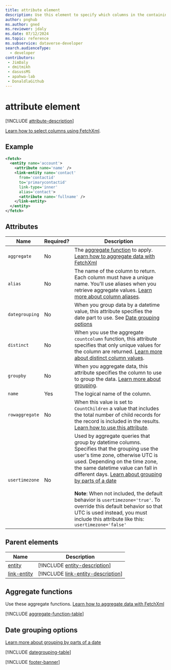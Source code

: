```yaml
---
title: attribute element
description: Use this element to specify which columns in the containing entity or link-entity element should be returned.
author: pnghub
ms.author: gned
ms.reviewer: jdaly
ms.date: 07/12/2024
ms.topic: reference
ms.subservice: dataverse-developer
search.audienceType: 
  - developer
contributors:
 - JimDaly
 - dmitmikh
 - dasussMS
 - apahwa-lab
 - DonaldlaGithub
---
```

# attribute element

[!INCLUDE [attribute-description](includes/attribute-description.md)]

[Learn how to select columns using FetchXml](../select-columns.md).

## Example

```xml
<fetch>
  <entity name='account'>
    <attribute name='name' />
    <link-entity name='contact'
      from='contactid'
      to='primarycontactid'
      link-type='inner'
      alias='contact'>
      <attribute name='fullname' />
    </link-entity>
  </entity>
</fetch>
```

## Attributes

|Name|Required?|Description|
|---------|---------|---------|
|`aggregate`|No|The [aggregate function](#aggregate-functions) to apply. [Learn how to aggregate data with FetchXml](../aggregate-data.md)|
|`alias`|No|The name of the column to return. Each column must have a unique name. You'll use aliases when you retrieve aggregate values. [Learn more about column aliases](../select-columns.md#column-aliases).|
|`dategrouping`|No|When you group data by a datetime value, this attribute specifies the date part to use. See [Date grouping options](#date-grouping-options)|
|`distinct`|No|When you use the aggregate `countcolumn` function, this attribute specifies that only unique values for the column are returned. [Learn more about distinct column values](../aggregate-data.md#distinct-column-values).|
|`groupby`|No|When you aggregate data, this attribute specifies the column to use to group the data. [Learn more about grouping](../aggregate-data.md#grouping).|
|`name`|Yes|The logical name of the column.|
|`rowaggregate`|No|When this value is set to `CountChildren` a value that includes the total number of child records for the record is included in the results. [Learn how to use this attribute](../../query-hierarchical-data.md#retrieve-the-number-of-hierarchically-related-child-records).|
|`usertimezone`|No|Used by aggregate queries that group by datetime columns. Specifies that the grouping use the user's time zone, otherwise UTC is used. Depending on the time zone, the same datetime value can fall in different days. [Learn about grouping by parts of a date](../aggregate-data.md#grouping-by-parts-of-a-date)<br /><br />**Note**: When not included, the default behavior is `usertimezone='true'`. To override this default behavior so that UTC is used instead, you must include this attribute like this: `usertimezone='false'`|

## Parent elements

|Name|Description|
|---------|---------|
|[entity](entity.md)|[!INCLUDE [entity-description](includes/entity-description.md)]|
|[link-entity](link-entity.md)|[!INCLUDE [link-entity-description](includes/link-entity-description.md)]|


## Aggregate functions

Use these aggregate functions. [Learn how to aggregate data with FetchXml](../aggregate-data.md)

[!INCLUDE [aggregate-function-table](includes/aggregate-function-table.md)]

## Date grouping options

[Learn more about grouping by parts of a date](../aggregate-data.md#grouping-by-parts-of-a-date)

[!INCLUDE [dategrouping-table](includes/dategrouping-table.md)]

[!INCLUDE [footer-banner](../../../../includes/footer-banner.md)]